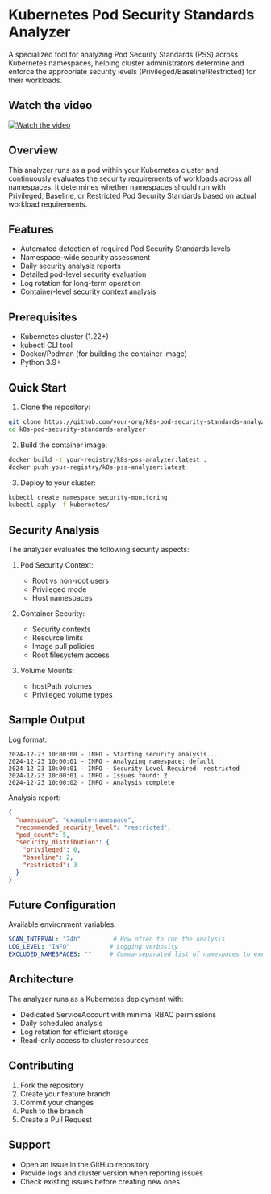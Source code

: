# Kubernetes Pod Security Standards Analyzer

A specialized tool for analyzing Pod Security Standards (PSS) across Kubernetes namespaces, helping cluster administrators determine and enforce the appropriate security levels (Privileged/Baseline/Restricted) for their workloads.

## Watch the video


[![Watch the video](https://img.youtube.com/vi/RnNI8zkoCNI/maxresdefault.jpg)](https://youtu.be/RnNI8zkoCNI)


## Overview

This analyzer runs as a pod within your Kubernetes cluster and continuously evaluates the security requirements of workloads across all namespaces. It determines whether namespaces should run with Privileged, Baseline, or Restricted Pod Security Standards based on actual workload requirements.

## Features

- Automated detection of required Pod Security Standards levels
- Namespace-wide security assessment
- Daily security analysis reports
- Detailed pod-level security evaluation
- Log rotation for long-term operation
- Container-level security context analysis

## Prerequisites

- Kubernetes cluster (1.22+)
- kubectl CLI tool
- Docker/Podman (for building the container image)
- Python 3.9+

## Quick Start

1. Clone the repository:
```bash
git clone https://github.com/your-org/k8s-pod-security-standards-analyzer.git
cd k8s-pod-security-standards-analyzer
```

2. Build the container image:
```bash
docker build -t your-registry/k8s-pss-analyzer:latest .
docker push your-registry/k8s-pss-analyzer:latest
```

3. Deploy to your cluster:
```bash
kubectl create namespace security-monitoring
kubectl apply -f kubernetes/
```

## Security Analysis

The analyzer evaluates the following security aspects:

1. Pod Security Context:
   - Root vs non-root users
   - Privileged mode
   - Host namespaces

2. Container Security:
   - Security contexts
   - Resource limits
   - Image pull policies
   - Root filesystem access

3. Volume Mounts:
   - hostPath volumes
   - Privileged volume types

## Sample Output

Log format:
```
2024-12-23 10:00:00 - INFO - Starting security analysis...
2024-12-23 10:00:01 - INFO - Analyzing namespace: default
2024-12-23 10:00:01 - INFO - Security Level Required: restricted
2024-12-23 10:00:01 - INFO - Issues found: 2
2024-12-23 10:00:02 - INFO - Analysis complete
```

Analysis report:
```json
{
  "namespace": "example-namespace",
  "recommended_security_level": "restricted",
  "pod_count": 5,
  "security_distribution": {
    "privileged": 0,
    "baseline": 2,
    "restricted": 3
  }
}
```

## Future Configuration

Available environment variables:
```yaml
SCAN_INTERVAL: "24h"         # How often to run the analysis
LOG_LEVEL: "INFO"           # Logging verbosity
EXCLUDED_NAMESPACES: ""     # Comma-separated list of namespaces to exclude
```

## Architecture

The analyzer runs as a Kubernetes deployment with:
- Dedicated ServiceAccount with minimal RBAC permissions
- Daily scheduled analysis
- Log rotation for efficient storage
- Read-only access to cluster resources

## Contributing

1. Fork the repository
2. Create your feature branch
3. Commit your changes
4. Push to the branch
5. Create a Pull Request


## Support

- Open an issue in the GitHub repository
- Provide logs and cluster version when reporting issues
- Check existing issues before creating new ones
